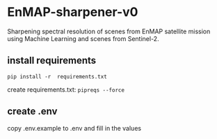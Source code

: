 # EnMAP-sharpener-v0

Sharpening spectral resolution of scenes from EnMAP satellite mission using Machine Learning and scenes from Sentinel-2.

## install requirements

``pip install -r  requirements.txt``

create requirements.txt:
``pipreqs --force``

## create .env

copy .env.example to .env and fill in the values
